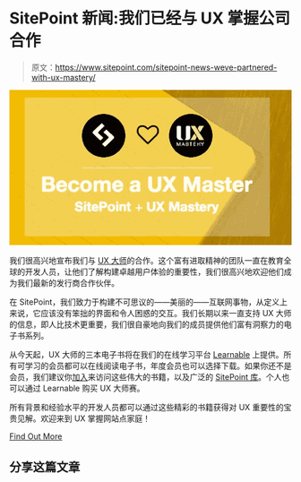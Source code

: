 # SitePoint 新闻:我们已经与 UX 掌握公司合作

> 原文：<https://www.sitepoint.com/sitepoint-news-weve-partnered-with-ux-mastery/>

[![UX Mastery books now available on SitePoint](img/ecad7c9c6eea70cdb1d1ac0269e2c2cf.png)](https://learnable.com/publishers/ux-mastery)

我们很高兴地宣布我们与 [UX 大师](http://uxmastery.com/)的合作。这个富有进取精神的团队一直在教育全球的开发人员，让他们了解构建卓越用户体验的重要性，我们很高兴地欢迎他们成为我们最新的发行商合作伙伴。

在 SitePoint，我们致力于构建不可思议的——美丽的——互联网事物，从定义上来说，它应该没有笨拙的界面和令人困惑的交互。我们长期以来一直支持 UX 大师的信息，即人比技术更重要，我们很自豪地向我们的成员提供他们富有洞察力的电子书系列。

从今天起，UX 大师的三本电子书将在我们的在线学习平台 [Learnable](https://learnable.com/publishers/ux-mastery) 上提供。所有可学习的会员都可以在线阅读电子书，年度会员也可以选择下载。如果你还不是会员，我们建议你[加入](https://learnable.com/join/)来访问这些伟大的书籍，以及广泛的 [SitePoint 库](https://learnable.com/topics/all)。个人也可以通过 Learnable 购买 UX 大师赛。

所有背景和经验水平的开发人员都可以通过这些精彩的书籍获得对 UX 重要性的宝贵见解。欢迎来到 UX 掌握网站点家庭！

[Find Out More](https://learnable.com/publishers/ux-mastery)

## 分享这篇文章
